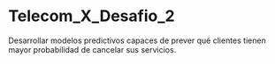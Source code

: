 # Telecom_X_Desafio_2
Desarrollar modelos predictivos capaces de prever qué clientes tienen mayor probabilidad de cancelar sus servicios.
